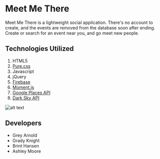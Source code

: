 # Meet Me There
Meet Me There is a lightweight social application. There's no account to create, and the events are removed from the database soon after ending. Create or search for an event near you, and go meet new people.

## Technologies Utilized
1. HTML5
2. [Pure.css](https://purecss.io/)
3. Javascript
4. jQuery
5. [Firebase](https://firebase.google.com/)
6. [Moment.js](https://momentjs.com/)
7. [Google Places API](https://developers.google.com/places/)
8. [Dark Sky API](https://darksky.net/dev)

![alt text](assets/images/powerby.png)

## Developers
- Grey Arnold
- Grady Knight
- Brint Hansen
- Ashley Moore